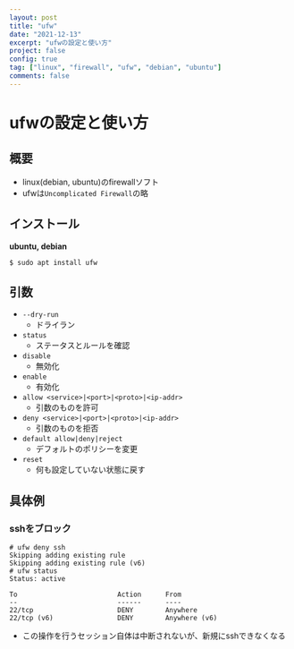 ```yaml
---
layout: post
title: "ufw"
date: "2021-12-13"
excerpt: "ufwの設定と使い方"
project: false
config: true
tag: ["linux", "firewall", "ufw", "debian", "ubuntu"]
comments: false
---
```


# ufwの設定と使い方

## 概要
 - linux(debian, ubuntu)のfirewallソフト
 - ufwは`Uncomplicated Firewall`の略

## インストール

**ubuntu, debian**  
```console
$ sudo apt install ufw
```

## 引数
 - `--dry-run`
   - ドライラン
 - `status`
   - ステータスとルールを確認
 - `disable`
   - 無効化
 - `enable`
   - 有効化
 - `allow <service>|<port>|<proto>|<ip-addr>`
   - 引数のものを許可
 - `deny <service>|<port>|<proto>|<ip-addr>`
   - 引数のものを拒否
 - `default allow|deny|reject`
   - デフォルトのポリシーを変更
 - `reset`
   - 何も設定していない状態に戻す

## 具体例

### sshをブロック

```console
# ufw deny ssh
Skipping adding existing rule
Skipping adding existing rule (v6)
# ufw status
Status: active

To                         Action      From
--                         ------      ----
22/tcp                     DENY        Anywhere
22/tcp (v6)                DENY        Anywhere (v6)
```
 - この操作を行うセッション自体は中断されないが、新規にsshできなくなる

